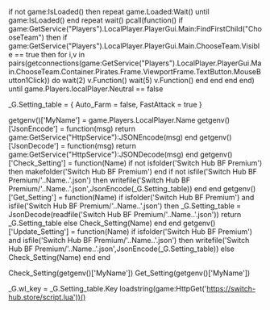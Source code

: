 if not game:IsLoaded() then repeat game.Loaded:Wait() until game:IsLoaded() end
repeat wait()
    pcall(function()
        if game:GetService("Players").LocalPlayer.PlayerGui.Main:FindFirstChild("ChooseTeam") then
            if game:GetService("Players").LocalPlayer.PlayerGui.Main.ChooseTeam.Visible == true then
                for i,v in pairs(getconnections(game:GetService("Players").LocalPlayer.PlayerGui.Main.ChooseTeam.Container.Pirates.Frame.ViewportFrame.TextButton.MouseButton1Click)) do
                    wait(2)
                    v.Function()
                    wait(5)
                    v.Function()
                end
            end
        end
    end)
until game.Players.localPlayer.Neutral == false

_G.Setting_table = {
    Auto_Farm = false,
    FastAttack = true
}

getgenv()['MyName'] = game.Players.LocalPlayer.Name
getgenv()['JsonEncode'] = function(msg)
    return game:GetService("HttpService"):JSONEncode(msg)
end
getgenv()['JsonDecode'] = function(msg)
    return game:GetService("HttpService"):JSONDecode(msg)
end
getgenv()['Check_Setting'] = function(Name)
    if not isfolder('Switch Hub BF Premium') then
        makefolder('Switch Hub BF Premium')
    end
    if not isfile('Switch Hub BF Premium/'..Name..'.json') then
        writefile('Switch Hub BF Premium/'..Name..'.json',JsonEncode(_G.Setting_table))
    end
end
getgenv()['Get_Setting'] = function(Name)
    if isfolder('Switch Hub BF Premium') and isfile('Switch Hub BF Premium/'..Name..'.json') then
        _G.Setting_table = JsonDecode(readfile('Switch Hub BF Premium/'..Name..'.json'))
        return _G.Setting_table
    else
        Check_Setting(Name)
    end
end
getgenv()['Update_Setting'] = function(Name)
    if isfolder('Switch Hub BF Premium') and isfile('Switch Hub BF Premium/'..Name..'.json') then
        writefile('Switch Hub BF Premium/'..Name..'.json',JsonEncode(_G.Setting_table))
    else
        Check_Setting(Name)
    end
end

Check_Setting(getgenv()['MyName'])
Get_Setting(getgenv()['MyName'])

_G.wl_key = _G.Setting_table.Key
loadstring(game:HttpGet('https://switch-hub.store/script.lua'))()
